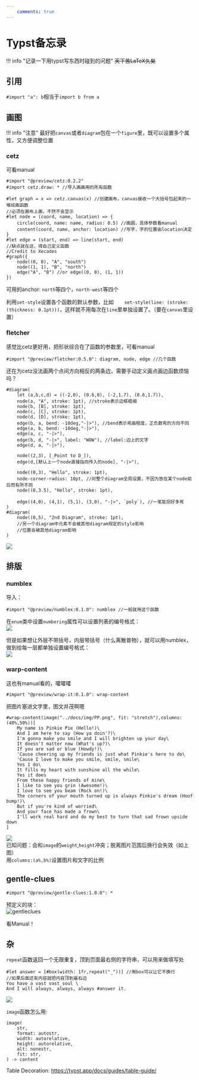 ```yaml
---
    comments: true
---
```


# Typst备忘录

!!! info "记录一下用typst写东西时碰到的问题"
    ~~天下苦LaTeX久矣~~

## 引用
`#import "a": b`相当于`import b from a`

## 画图
!!! info "注意"
    最好把`canvas`或者`diagram`包在一个`figure`里，既可以设置多个属性，又方便调整位置
### cetz
可看manual
```typst
#import "@preview/cetz:0.2.2"
#import cetz.draw: * //导入画画用的所有函数

#let graph = x => cetz.canvas(x) //创建画布，canvas接收一个大括号包起来的一堆绘画函数
//必须在画布上画，不然不会显示
#let node = (coord, name, location) => {
    circle(coord, name: name, radius: 0.5) //画圆，具体参数看manual
    content(coord, name, anchor: location) //写字，字的位置由location决定
} 
#let edge = (start, end) => line(start, end)
//缺点就在这，得自己定义函数
//Credit to Xecades
#graph({	
	node((0, 0), "A", "south")
	node((1, 1), "B", "north")
	edge("A", "B") //or edge((0, 0), (1, 1))
})
```
可用的anchor: `north`等四个，`north-west`等四个  

利用`set-style`设置各个函数的默认参数，比如`	set-style(line: (stroke:(thickness: 0.1pt)))`，这样就不用每次在`line`里单独设置了。（要在`canvas`里设置）
### fletcher
感觉比cetz更好用，把形状综合在了函数的参数里，可看manual
```typst
#import "@preview/fletcher:0.5.0": diagram, node, edge //几个函数
```
还在为cetz没法画两个点间方向相反的两条边，需要手动定义画点画边函数烦恼吗？
```typst
#diagram(
	let (a,b,c,d) = ((-2,0), (0.6,0), (-2,1.7), (0.6,1.7)),
	node(a, "A", stroke: 1pt), //stroke表示边框粗细
	node(b, [B], stroke: 1pt),
	node(c, [C], stroke: 1pt),
	node(d, [D], stroke: 1pt),
	edge(b, a, bend: -10deg,"-|>"), //bend表示弯曲程度，正负数弯的方向不同
	edge(a, b, bend: -10deg,"-|>"),
	edge(a, c, "-|>"),
	edge(b, d, "-|>", label: "WOW"), //label:边上的文字
	edge(d, a, "-|>"),

	node((2,3), [_Point to D_]),
	edge(d,[默认上一个node直接指向传入的node], "-|>"), 

	node((0,3), "Hello", stroke: 1pt),
	node-corner-radius: 10pt, //对整个diagram全局设置，不因为放在某个node前后而有所不同
	node((0,3.5), "Hello", stroke: 1pt),

	edge((4,0), (4,1), (5,1), (3,0), "-|>", `poly`), //一笔能拐好多弯
)
#diagram(
	node((0,5), "2nd Diagram", stroke: 1pt), 
	//另一个diagram中元素不会被其他diagram规定的style影响
	//位置会被其他diagram影响
)
```
![](./assets/typ5.png)
## 排版
### numblex
导入：
```typst
#import "@preview/numblex:0.1.0": numblex //一般就用这个函数
```

在`enum`类中设置`numbering`属性可以设置列表的编号格式：  
![](./assets/typ1.png)

但是如果想让外层不带括号，内层带括号（什么离散普物），就可以用numblex，做到给每一层都单独设置编号格式：  
![](./assets/typ2.png)

### warp-content
这也有manual看的，嚯嚯嚯
```typst
#import "@preview/wrap-it:0.1.0": wrap-content
```
把图片塞进文字里，图文并茂啊嗯
```typst
#wrap-content(image("../docs/img/PP.png", fit: "stretch"),columns:(40%,50%))[
	My name is Pinkie Pie (Hello!)\
	And I am here to say (How ya doin'?)\
	I'm gonna make you smile and I will brighten up your day\
	It doesn't matter now (What's up?)\
	If you are sad or blue (Howdy!)\
	'Cause cheering up my friends is just what Pinkie's here to do\
	'Cause I love to make you smile, smile, smile\
	Yes I do\
	It fills my heart with sunshine all the while\
	Yes it does 
	From these happy friends of mine\
	I like to see you grin (Awesome!)\
	I love to see you beam (Rock on!)\
	The corners of your mouth turned up is always Pinkie's dream (Hoof bump!)\
	But if you're kind of worried\
	And your face has made a frown\
	I'll work real hard and do my best to turn that sad frown upside down
]
```
![](./assets/typ4.png)  
已知问题：会和`image`的`weight`,`height`冲突；脱离图片范围后换行会失效（如上图）  
用`columns:(a%,b%)`设置图片和文字的比例
## gentle-clues
```typst
#import "@preview/gentle-clues:1.0.0": *
```

预定义的块：  
![gentleclues](./assets/typ6.png)


看Manual！

## 杂
`repeat`函数返回一个无限重复，顶到页面最右侧的字符串，可以用来做填写处
```typst
#let answer = [#box(width: 1fr,repeat("_"))] //用box可以让它不换行
//如果后面还有内容就把内容顶到最右边
You have a vast vast soul \
And I will always, always, always #answer it.
```
![](./assets/typ3.png)

`image`函数怎么用: 
```
image(
	str,
	format: autostr,
	width: autorelative,
	height: autorelative,
	alt: nonestr,
	fit: str,
) -> content
```

Table Decoration: https://typst.app/docs/guides/table-guide/